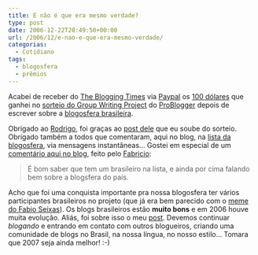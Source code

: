 ```yaml
---
title: E não é que era mesmo verdade?
type: post
date: 2006-12-22T20:49:50+00:00
url: /2006/12/e-nao-e-que-era-mesmo-verdade/
categorias:
  - Cotidiano
tags:
  - blogosfera
  - prêmios
---
```


Acabei de receber do [The Blogging Times][1] via [Paypal][2] os [100 dólares][3] que ganhei no [sorteio do Group Writing Project][4] do [ProBlogger][5] depois de escrever sobre a [blogosfera brasileira][6].

Obrigado ao [Rodrigo][7], foi graças ao [post dele][8] que eu soube do sorteio. Obrigado também a todos que comentaram, aqui no blog, na [lista da blogosfera][9], via mensagens instantâneas… Gostei em especial de um [comentário aqui no blog][10], feito pelo [Fabricio][11]:

> É bom saber que tem um brasileiro na lista, e ainda por cima falando bem sobre a blogsfera do país.

Acho que foi uma conquista importante pra nossa blogosfera ter vários participantes brasileiros no projeto (que já era bem parecido com o [meme do Fabio Seixas][12]). Os blogs brasileiros estão **muito bons** e em 2006 houve muita evolução. Aliás, foi sobre isso o meu [post][6]. Devemos continuar _blogando_ e entrando em contato com outros blogueiros, criando uma comunidade de blogs no Brasil, na nossa língua, no nosso estilo… Tomara que 2007 seja ainda melhor! :-)

[1]: http://www.thebloggingtimes.com/
[2]: http://www.paypal.com/
[3]: /2006/12/ganhei-100-dolares/
[4]: http://www.problogger.net/archives/2006/12/22/group-writing-project-winners-2/
[5]: http://www.problogger.net/
[6]: /2006/12/a-blogosfera-brasileira-de-2006/
[7]: http://www.blogajuda.com.br/
[8]: http://www.blogajuda.com.br/2006/12/19/faca-uma-retrospectiva-ou-uma-analise-e-ganhe-premios/
[9]: http://br.groups.yahoo.com/group/blogosfera/
[10]: /2006/12/ganhei-100-dolares/#comment-723
[11]: http://fabricio.wordpress.com/
[12]: http://blog.fabioseixas.com.br/archives/2006/12/2007.html
